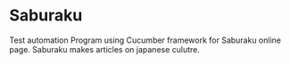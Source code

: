 # Saburaku
Test automation Program using Cucumber framework for Saburaku online page. Saburaku makes articles on japanese culutre.
